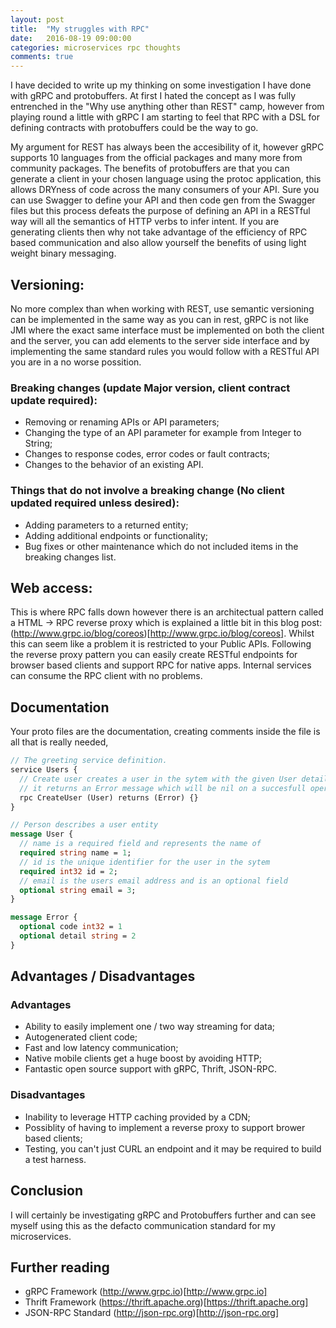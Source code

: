 ```yaml
---
layout: post
title:  "My struggles with RPC"
date:   2016-08-19 09:00:00
categories: microservices rpc thoughts
comments: true
---
```

I have decided to write up my thinking on some investigation I have done with gRPC and protobuffers. At first I hated the concept as I was fully entrenched in the "Why use anything other than REST" camp, however from playing round a little with gRPC I am starting to feel that RPC with a DSL for defining contracts with protobuffers could be the way to go.

My argument for REST has always been the accesibility of it, however gRPC supports 10 languages from the official packages and many more from community packages.  The benefits of protobuffers are that you can generate a client in your chosen language using the protoc application, this allows DRYness of code across the many consumers of your API.  Sure you can use Swagger to define your API and then code gen from the Swagger files but this process defeats the purpose of defining an API in a RESTful way will all the semantics of HTTP verbs to infer intent.  If you are generating clients then why not take advantage of the efficiency of RPC based communication and also allow yourself the benefits of using light weight binary messaging.



## Versioning:
No more complex than when working with REST, use semantic versioning can be implemented in the same way as you can in rest, gRPC is not like JMI where the exact same interface must be implemented on both the client and the server, you can add elements to the server side interface and by implementing the same standard rules you would follow with a RESTful API you are in a no worse possition.

### Breaking changes (update Major version, client contract update required):
* Removing or renaming APIs or API parameters;
* Changing the type of an API parameter for example from Integer to String;
* Changes to response codes, error codes or fault contracts;
* Changes to the behavior of an existing API.

### Things that do not involve a breaking change (No client updated required unless desired):
* Adding parameters to a returned entity;
* Adding additional endpoints or functionality;
* Bug fixes or other maintenance which do not included items in the breaking changes list.


## Web access:
This is where RPC falls down however there is an architectual pattern called a HTML → RPC reverse proxy which is explained a little bit in this blog post: (http://www.grpc.io/blog/coreos)[http://www.grpc.io/blog/coreos]. Whilst this can seem like a problem it is restricted to your Public APIs.  Following the reverse proxy pattern you can easily create RESTful endpoints for browser based clients and support RPC for native apps.  Internal services can consume the RPC client with no problems.


## Documentation
Your proto files are the documentation, creating comments inside the file is all that is really needed, 

```proto
// The greeting service definition.
service Users {
  // Create user creates a user in the sytem with the given User details,
  // it returns an Error message which will be nil on a succesfull operation
  rpc CreateUser (User) returns (Error) {}
}

// Person describes a user entity
message User {
  // name is a required field and represents the name of
  required string name = 1;
  // id is the unique identifier for the user in the sytem
  required int32 id = 2;
  // email is the users email address and is an optional field 
  optional string email = 3;
}

message Error {
  optional code int32 = 1
  optional detail string = 2
}

```


## Advantages / Disadvantages

### Advantages
* Ability to easily implement one / two way streaming for data;
* Autogenerated client code;
* Fast and low latency communication;
* Native mobile clients get a huge boost by avoiding HTTP;
* Fantastic open source support with gRPC, Thrift, JSON-RPC.

### Disadvantages
* Inability to leverage HTTP caching provided by a CDN;
* Possiblity of having to implement a reverse proxy to support brower based clients;
* Testing, you can't just CURL an endpoint and it may be required to build a test harness.


## Conclusion
I will certainly be investigating gRPC and Protobuffers further and can see myself using this as the defacto communication standard for my microservices.  


## Further reading
* gRPC Framework (http://www.grpc.io)[http://www.grpc.io]
* Thrift Framework (https://thrift.apache.org)[https://thrift.apache.org]
* JSON-RPC Standard (http://json-rpc.org)[http://json-rpc.org]